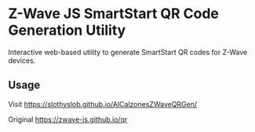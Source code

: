 # Z-Wave JS SmartStart QR Code Generation Utility

Interactive web-based utility to generate SmartStart QR codes for Z-Wave devices.

## Usage

Visit https://slothyslob.github.io/AlCalzonesZWaveQRGen/

Original https://zwave-js.github.io/qr
